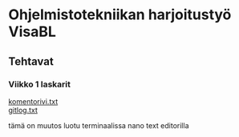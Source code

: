# Ohjelmistotekniikan harjoitustyö VisaBL 
## Tehtavat 
### Viikko 1 laskarit

[komentorivi.txt](https://github.com/VisaBL/otharjoitustyo/blob/master/laskarit/viikko1/komentorivi.txt)   
[gitlog.txt](https://github.com/VisaBL/ot-harjoitustyo/blob/master/laskarit/viikko1/gitlog.txt)

tämä on  muutos luotu  terminaalissa nano text editorilla 
